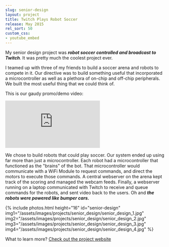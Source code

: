 ```yaml
---
slug: senior-design
layout: project
title: Twitch Plays Robot Soccer
release: May 2015
rel_sort: 50
custom_css:
- youtube_embed
---
```


My senior design project was ***robot soccer controlled and broadcast to
Twitch***.  It was pretty much the coolest project ever.

I teamed up with three of my friends to
build a soccer arena and robots to compete in it. Our directive was to
build something useful that incorporated a microcontroller as well as a
plethora of on-chip and off-chip peripherals. We built the most useful
thing that we could think of.

This is our gaudy promo/demo video:

<div class="video-container">
<iframe class="video" src="https://www.youtube.com/embed/29wN6f5H5uw" frameborder="0" allowfullscreen></iframe>
</div>

We chose to build robots that could play soccer.  Our system ended up
using far more than just a microcontroller.  Each robot had a
microcontroller that functioned as the "brains" of the bot.  That
microcontroller would communicate with a WiFi Module to request
commands, and direct the motors to execute those commands.  A central
webserver on the arena kept track of the scoring and managed the webcam
feeds.  Finally, a webserver running on a laptop communicated with
Twitch to receive and queue commands for the robots, and sent video back
to the users. Oh and ***the robots were powered like bumper cars.***

{% include photos.html
  height="16" id="senior-design"
  img1="/assets/images/projects/senior_design/senior_design_1.jpg"
  img2="/assets/images/projects/senior_design/senior_design_2.jpg"
  img3="/assets/images/projects/senior_design/senior_design_3.jpg"
  img4="/assets/images/projects/senior_design/senior_design_4.jpg"
%}

What to learn more? [Check out the project
website](https://engineering.purdue.edu/ece477/Archive/2015/Spring/477grp1/)
